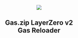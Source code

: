 <p align="center">
  <img src="https://www.gas.zip/_next/image?url=%2F_next%2Fstatic%2Fmedia%2FgasPump.e8ffd1df.png&w=128&q=75" />
</p>

<h2 style="text-align: center;">Gas.zip LayerZero v2 <br>Gas Reloader</h2>
